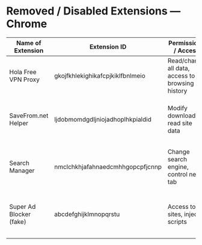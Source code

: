 # Removed / Disabled Extensions — Chrome

| Name of Extension       | Extension ID         | Permissions / Access                           | Action Taken | Reason / Notes                                               | Date       |
|-------------------------|----------------------|-----------------------------------------------|--------------|-------------------------------------------------------------|------------|
| Hola Free VPN Proxy     | gkojfkhlekighikafcpjkiklfbnlmeio | Read/change all data, access to browsing history | Removed      | Known for data harvesting and unsafe practices               | 2025-10-02 |
| SaveFrom.net Helper     | ljdobmomdgdljniojadhoplhkpialdid | Modify downloads, read site data               | Removed      | Redirected YouTube downloads, violated Chrome policies       | 2025-10-02 |
| Search Manager          | nmclchkhjafahnaedcmhhgopcpfjcnnp | Change search engine, control new tab          | Removed      | Forced default search redirects to unknown engines           | 2025-10-02 |
| Super Ad Blocker (fake) | abcdefghijklmnopqrstu | Access to all sites, inject scripts            | Removed      | Fake ad blocker, inserted extra ads instead of blocking      | 2025-10-02 |
